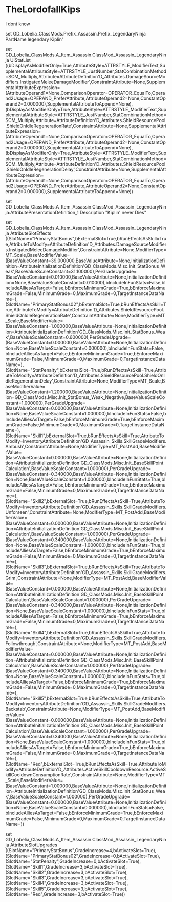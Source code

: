 # TheLordofallKips
I dont know

set GD_Lobelia_ClassMods.Prefix_Assassin.Prefix_LegendaryNinja PartName legendary Kiplin'

set GD_Lobelia_ClassMods.A_Item_Assassin.ClassMod_Assassin_LegendaryNinja UIStatList ((bDisplayAsModifierOnly=True,AttributeStyle=ATTRSTYLE_ModifierText,SupplementalAttributeStyle=ATTRSTYLE_JustNumber,StatCombinationMethod=SCM_Multiply,Attribute=AttributeDefinition'D_Attributes.DamageSourceModifiers.InstigatedMeleeDamageModifier',ConstraintAttribute=None,SupplementalAttributeExpression=(AttributeOperand1=None,ComparisonOperator=OPERATOR_EqualTo,Operand2Usage=OPERAND_PreferAttribute,AttributeOperand2=None,ConstantOperand2=0.000000),SupplementalAttributeToAppend=None),(bDisplayAsModifierOnly=True,AttributeStyle=ATTRSTYLE_ModifierText,SupplementalAttributeStyle=ATTRSTYLE_JustNumber,StatCombinationMethod=SCM_Multiply,Attribute=AttributeDefinition'D_Attributes.ShieldResourcePool.ShieldOnIdleRegenerationRate',ConstraintAttribute=None,SupplementalAttributeExpression=(AttributeOperand1=None,ComparisonOperator=OPERATOR_EqualTo,Operand2Usage=OPERAND_PreferAttribute,AttributeOperand2=None,ConstantOperand2=0.000000),SupplementalAttributeToAppend=None),(bDisplayAsModifierOnly=True,AttributeStyle=ATTRSTYLE_ModifierText,SupplementalAttributeStyle=ATTRSTYLE_JustNumber,StatCombinationMethod=SCM_Multiply,Attribute=AttributeDefinition'D_Attributes.ShieldResourcePool.ShieldOnIdleRegenerationDelay',ConstraintAttribute=None,SupplementalAttributeExpression=(AttributeOperand1=None,ComparisonOperator=OPERATOR_EqualTo,Operand2Usage=OPERAND_PreferAttribute,AttributeOperand2=None,ConstantOperand2=0.000000),SupplementalAttributeToAppend=None))

set GD_Lobelia_ClassMods.A_Item_Assassin.ClassMod_Assassin_LegendaryNinja:AttributePresentationDefinition_1 Description "Kiplin' never Dies"

set GD_Lobelia_ClassMods.A_Item_Assassin.ClassMod_Assassin_LegendaryNinja AttributeSlotEffects ((SlotName="PrimaryStatBonus",bExternalSlot=True,bRunEffectsAsSkill=True,AttributeToModify=AttributeDefinition'D_Attributes.DamageSourceModifiers.InstigatedMeleeDamageModifier',ConstraintAttribute=None,ModifierType=MT_Scale,BaseModifierValue=(BaseValueConstant=39.000000,BaseValueAttribute=None,InitializationDefinition=AttributeInitializationDefinition'GD_ClassMods.Misc.Init_StatBonus_Weak',BaseValueScaleConstant=31.100000),PerGradeUpgrade=(BaseValueConstant=0.010000,BaseValueAttribute=None,InitializationDefinition=None,BaseValueScaleConstant=0.010000),bIncludeInFunStats=False,bIncludeAlliesAsTarget=False,bEnforceMinimumGrade=True,bEnforceMaximumGrade=False,MinimumGrade=0,MaximumGrade=0,TargetInstanceDataName=),(SlotName="PrimaryStatBonus02",bExternalSlot=True,bRunEffectsAsSkill=True,AttributeToModify=AttributeDefinition'D_Attributes.ShieldResourcePool.ShieldOnIdleRegenerationRate',ConstraintAttribute=None,ModifierType=MT_Scale,BaseModifierValue=(BaseValueConstant=1.000000,BaseValueAttribute=None,InitializationDefinition=AttributeInitializationDefinition'GD_ClassMods.Misc.Init_StatBonus_Weak',BaseValueScaleConstant=0.600000),PerGradeUpgrade=(BaseValueConstant=0.000000,BaseValueAttribute=None,InitializationDefinition=None,BaseValueScaleConstant=0.000000),bIncludeInFunStats=False,bIncludeAlliesAsTarget=False,bEnforceMinimumGrade=True,bEnforceMaximumGrade=False,MinimumGrade=0,MaximumGrade=0,TargetInstanceDataName=),(SlotName="StatPenalty",bExternalSlot=True,bRunEffectsAsSkill=True,AttributeToModify=AttributeDefinition'D_Attributes.ShieldResourcePool.ShieldOnIdleRegenerationDelay',ConstraintAttribute=None,ModifierType=MT_Scale,BaseModifierValue=(BaseValueConstant=1.200000,BaseValueAttribute=None,InitializationDefinition=GD_ClassMods.Misc.Init_StatBonus_Weak_Negative,BaseValueScaleConstant=1.000000),PerGradeUpgrade=(BaseValueConstant=0.000000,BaseValueAttribute=None,InitializationDefinition=None,BaseValueScaleConstant=1.000000),bIncludeInFunStats=False,bIncludeAlliesAsTarget=False,bEnforceMinimumGrade=True,bEnforceMaximumGrade=False,MinimumGrade=0,MaximumGrade=0,TargetInstanceDataName=),(SlotName="Skill1",bExternalSlot=True,bRunEffectsAsSkill=True,AttributeToModify=InventoryAttributeDefinition'GD_Assassin_Skills.SkillGradeModifiers.Ambush',ConstraintAttribute=None,ModifierType=MT_PostAdd,BaseModifierValue=(BaseValueConstant=0.000000,BaseValueAttribute=None,InitializationDefinition=AttributeInitializationDefinition'GD_ClassMods.Misc.Init_BaseSkillPointCalculation',BaseValueScaleConstant=1.000000),PerGradeUpgrade=(BaseValueConstant=0.340000,BaseValueAttribute=None,InitializationDefinition=None,BaseValueScaleConstant=1.000000),bIncludeInFunStats=True,bIncludeAlliesAsTarget=False,bEnforceMinimumGrade=True,bEnforceMaximumGrade=False,MinimumGrade=0,MaximumGrade=0,TargetInstanceDataName=),(SlotName="Skill2",bExternalSlot=True,bRunEffectsAsSkill=True,AttributeToModify=InventoryAttributeDefinition'GD_Assassin_Skills.SkillGradeModifiers.Unforseen',ConstraintAttribute=None,ModifierType=MT_PostAdd,BaseModifierValue=(BaseValueConstant=0.000000,BaseValueAttribute=None,InitializationDefinition=AttributeInitializationDefinition'GD_ClassMods.Misc.Init_BaseSkillPointCalculation',BaseValueScaleConstant=1.000000),PerGradeUpgrade=(BaseValueConstant=0.340000,BaseValueAttribute=None,InitializationDefinition=None,BaseValueScaleConstant=1.000000),bIncludeInFunStats=True,bIncludeAlliesAsTarget=False,bEnforceMinimumGrade=True,bEnforceMaximumGrade=False,MinimumGrade=0,MaximumGrade=0,TargetInstanceDataName=),(SlotName="Skill3",bExternalSlot=True,bRunEffectsAsSkill=True,AttributeToModify=InventoryAttributeDefinition'GD_Assassin_Skills.SkillGradeModifiers.Grim',ConstraintAttribute=None,ModifierType=MT_PostAdd,BaseModifierValue=(BaseValueConstant=0.000000,BaseValueAttribute=None,InitializationDefinition=AttributeInitializationDefinition'GD_ClassMods.Misc.Init_BaseSkillPointCalculation',BaseValueScaleConstant=1.000000),PerGradeUpgrade=(BaseValueConstant=0.340000,BaseValueAttribute=None,InitializationDefinition=None,BaseValueScaleConstant=1.000000),bIncludeInFunStats=True,bIncludeAlliesAsTarget=False,bEnforceMinimumGrade=True,bEnforceMaximumGrade=False,MinimumGrade=0,MaximumGrade=0,TargetInstanceDataName=),(SlotName="Skill4",bExternalSlot=True,bRunEffectsAsSkill=True,AttributeToModify=InventoryAttributeDefinition'GD_Assassin_Skills.SkillGradeModifiers.Followthrough',ConstraintAttribute=None,ModifierType=MT_PostAdd,BaseModifierValue=(BaseValueConstant=0.000000,BaseValueAttribute=None,InitializationDefinition=AttributeInitializationDefinition'GD_ClassMods.Misc.Init_BaseSkillPointCalculation',BaseValueScaleConstant=1.000000),PerGradeUpgrade=(BaseValueConstant=0.340000,BaseValueAttribute=None,InitializationDefinition=None,BaseValueScaleConstant=1.000000),bIncludeInFunStats=True,bIncludeAlliesAsTarget=False,bEnforceMinimumGrade=True,bEnforceMaximumGrade=False,MinimumGrade=0,MaximumGrade=0,TargetInstanceDataName=),(SlotName="Skill5",bExternalSlot=True,bRunEffectsAsSkill=True,AttributeToModify=InventoryAttributeDefinition'GD_Assassin_Skills.SkillGradeModifiers.Backstab',ConstraintAttribute=None,ModifierType=MT_PostAdd,BaseModifierValue=(BaseValueConstant=0.000000,BaseValueAttribute=None,InitializationDefinition=AttributeInitializationDefinition'GD_ClassMods.Misc.Init_BaseSkillPointCalculation',BaseValueScaleConstant=1.000000),PerGradeUpgrade=(BaseValueConstant=0.340000,BaseValueAttribute=None,InitializationDefinition=None,BaseValueScaleConstant=1.000000),bIncludeInFunStats=True,bIncludeAlliesAsTarget=False,bEnforceMinimumGrade=True,bEnforceMaximumGrade=False,MinimumGrade=0,MaximumGrade=0,TargetInstanceDataName=),(SlotName="Red",bExternalSlot=True,bRunEffectsAsSkill=True,AttributeToModify=AttributeDefinition'D_Attributes.ActiveSkillCooldownResource.ActiveSkillCooldownConsumptionRate',ConstraintAttribute=None,ModifierType=MT_Scale,BaseModifierValue=(BaseValueConstant=1.000000,BaseValueAttribute=None,InitializationDefinition=AttributeInitializationDefinition'GD_ClassMods.Misc.Init_StatBonus_Weak',BaseValueScaleConstant=1.000000),PerGradeUpgrade=(BaseValueConstant=0.000000,BaseValueAttribute=None,InitializationDefinition=None,BaseValueScaleConstant=0.000000),bIncludeInFunStats=False,bIncludeAlliesAsTarget=False,bEnforceMinimumGrade=True,bEnforceMaximumGrade=False,MinimumGrade=0,MaximumGrade=0,TargetInstanceDataName=))

set GD_Lobelia_ClassMods.A_Item_Assassin.ClassMod_Assassin_LegendaryNinja AttributeSlotUpgrades ((SlotName="PrimaryStatBonus",GradeIncrease=4,bActivateSlot=True),(SlotName="PrimaryStatBonus02",GradeIncrease=0,bActivateSlot=True),(SlotName="StatPenalty",GradeIncrease=0,bActivateSlot=True),(SlotName="Skill1",GradeIncrease=3,bActivateSlot=True),(SlotName="Skill2",GradeIncrease=3,bActivateSlot=True),(SlotName="Skill3",GradeIncrease=3,bActivateSlot=True),(SlotName="Skill4",GradeIncrease=3,bActivateSlot=True),(SlotName="Skill5",GradeIncrease=3,bActivateSlot=True),(SlotName="Red",GradeIncrease=3,bActivateSlot=True))
